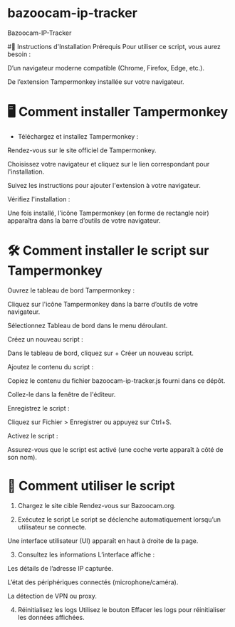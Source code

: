 # bazoocam-ip-tracker
Bazoocam-IP-Tracker

#🔧 Instructions d'Installation
Prérequis
Pour utiliser ce script, vous aurez besoin :

D’un navigateur moderne compatible (Chrome, Firefox, Edge, etc.).

De l’extension Tampermonkey installée sur votre navigateur.

# 🖥️ Comment installer Tampermonkey
- Téléchargez et installez Tampermonkey :

Rendez-vous sur le site officiel de Tampermonkey.

Choisissez votre navigateur et cliquez sur le lien correspondant pour l'installation.

Suivez les instructions pour ajouter l'extension à votre navigateur.

Vérifiez l'installation :

Une fois installé, l'icône Tampermonkey (en forme de rectangle noir) apparaîtra dans la barre d’outils de votre navigateur.

# 🛠️ Comment installer le script sur Tampermonkey
Ouvrez le tableau de bord Tampermonkey :

Cliquez sur l'icône Tampermonkey dans la barre d’outils de votre navigateur.

Sélectionnez Tableau de bord dans le menu déroulant.

Créez un nouveau script :

Dans le tableau de bord, cliquez sur + Créer un nouveau script.

Ajoutez le contenu du script :

Copiez le contenu du fichier bazoocam-ip-tracker.js fourni dans ce dépôt.

Collez-le dans la fenêtre de l'éditeur.

Enregistrez le script :

Cliquez sur Fichier > Enregistrer ou appuyez sur Ctrl+S.

Activez le script :

Assurez-vous que le script est activé (une coche verte apparaît à côté de son nom).

# 🚀 Comment utiliser le script
1. Chargez le site cible
Rendez-vous sur Bazoocam.org.

2. Exécutez le script
Le script se déclenche automatiquement lorsqu’un utilisateur se connecte.

Une interface utilisateur (UI) apparaît en haut à droite de la page.

3. Consultez les informations
L’interface affiche :

Les détails de l’adresse IP capturée.

L’état des périphériques connectés (microphone/caméra).

La détection de VPN ou proxy.

4. Réinitialisez les logs
Utilisez le bouton Effacer les logs pour réinitialiser les données affichées.
